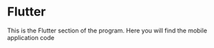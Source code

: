 # Flutter

This is the Flutter section of the program. Here you will find the mobile application code

